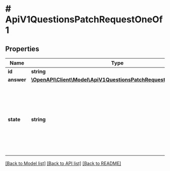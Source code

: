 # # ApiV1QuestionsPatchRequestOneOf1

## Properties

Name | Type | Description | Notes
------------ | ------------- | ------------- | -------------
**id** | **string** | Id вопроса |
**answer** | [**\OpenAPI\Client\Model\ApiV1QuestionsPatchRequestOneOf1Answer**](ApiV1QuestionsPatchRequestOneOf1Answer.md) |  |
**state** | **string** | Статус вопроса (none) - вопрос отклонён продавцом (такой вопрос не отображается на портале покупателей). |

[[Back to Model list]](../../README.md#models) [[Back to API list]](../../README.md#endpoints) [[Back to README]](../../README.md)
